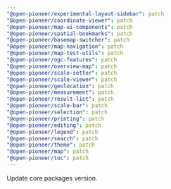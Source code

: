 ```yaml
---
"@open-pioneer/experimental-layout-sidebar": patch
"@open-pioneer/coordinate-viewer": patch
"@open-pioneer/map-ui-components": patch
"@open-pioneer/spatial-bookmarks": patch
"@open-pioneer/basemap-switcher": patch
"@open-pioneer/map-navigation": patch
"@open-pioneer/map-test-utils": patch
"@open-pioneer/ogc-features": patch
"@open-pioneer/overview-map": patch
"@open-pioneer/scale-setter": patch
"@open-pioneer/scale-viewer": patch
"@open-pioneer/geolocation": patch
"@open-pioneer/measurement": patch
"@open-pioneer/result-list": patch
"@open-pioneer/scale-bar": patch
"@open-pioneer/selection": patch
"@open-pioneer/printing": patch
"@open-pioneer/editing": patch
"@open-pioneer/legend": patch
"@open-pioneer/search": patch
"@open-pioneer/theme": patch
"@open-pioneer/map": patch
"@open-pioneer/toc": patch
---
```


Update core packages version.
